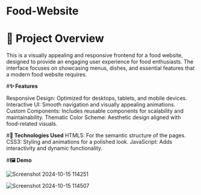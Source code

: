 # Food-Website

# **🌟 Project Overview**

This is a visually appealing and responsive frontend for a food website, designed to provide an engaging user experience for food enthusiasts. The interface focuses on showcasing menus, dishes, and essential features that a modern food website requires.

#**✨ Features**

Responsive Design: Optimized for desktops, tablets, and mobile devices.
Interactive UI: Smooth navigation and visually appealing animations.
Custom Components: Includes reusable components for scalability and maintainability.
Thematic Color Scheme: Aesthetic design aligned with food-related visuals.

#**🚀 Technologies Used**
HTML5: For the semantic structure of the pages.
CSS3: Styling and animations for a polished look.
JavaScript: Adds interactivity and dynamic functionality.


#**🖼️ Demo**

![Screenshot 2024-10-15 114251](https://github.com/user-attachments/assets/f4835767-fd5d-48fa-ad20-45a25e1f7d3a)



![Screenshot 2024-10-15 114507](https://github.com/user-attachments/assets/dd854cc1-67cd-4684-be8c-0f6c154a7215)
